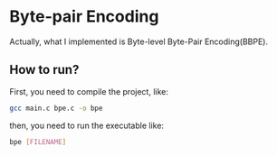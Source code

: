 # Byte-pair Encoding

Actually, what I implemented is Byte-level Byte-Pair Encoding(BBPE).

## How to run?

First, you need to compile the project, like:

```bash
gcc main.c bpe.c -o bpe
```

then, you need to run the executable like:

```bash
bpe [FILENAME]
```